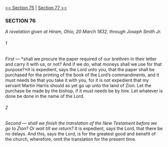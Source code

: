 [<< Section 75](Section%2075.md)  |  [Section 77 >>](Section%2077.md)

### SECTION 76

*A revelation given at Hiram, Ohio, 20 March 1832, through Joseph Smith Jr.*

###### 1

*First* — *shall we procure the paper required of our brethren in their letter and carry it with us, or not? And if we do, what moneys shall we use for that purpose?*It is expedient, says the Lord unto you, that the paper shall be purchased for the printing of the book of the Lord’s commandments, and it must needs be that you take it with you, for it is not expedient that my servant Martin Harris should as yet go up unto the land of Zion. Let the purchase be made by the bishop, if it must needs be by hire. Let whatever is done be done in the name of the Lord.

###### 2

*Second — shall we finish the translation of the New Testament before we go to Zion? Or wait till we return?*
It is expedient, says the Lord, that there be no delays. And this, says the Lord, is for the greatest good and benefit of the church, wherefore, omit the translation for the present time.